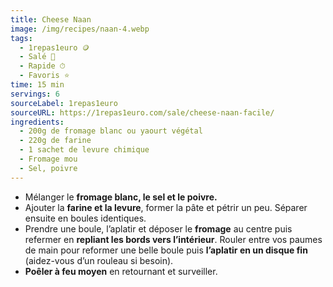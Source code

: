 ```yaml
---
title: Cheese Naan
image: /img/recipes/naan-4.webp
tags:
  - 1repas1euro 🪙
  - Salé 🧂
  - Rapide ⏱
  - Favoris ⭐️
time: 15 min
servings: 6
sourceLabel: 1repas1euro
sourceURL: https://1repas1euro.com/sale/cheese-naan-facile/
ingredients:
  - 200g de fromage blanc ou yaourt végétal
  - 220g de farine
  - 1 sachet de levure chimique
  - Fromage mou
  - Sel, poivre
---
```

* Mélanger le **fromage blanc, le sel et le poivre.**
* Ajouter la **farine et la levure**, former la pâte et pétrir un peu. Séparer ensuite en boules identiques.
* Prendre une boule, l’aplatir et déposer le **fromage** au centre puis refermer en **repliant les bords vers l’intérieur**. Rouler entre vos paumes de main pour reformer une belle boule puis **l’aplatir en un disque fin** (aidez-vous d’un rouleau si besoin).
* **Poêler à feu moyen** en retournant et surveiller.